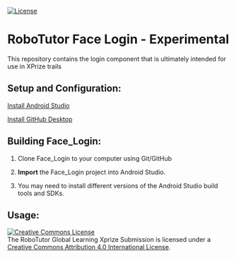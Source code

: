 
[![License](https://img.shields.io/badge/License-Apache%202.0-blue.svg)](https://opensource.org/licenses/Apache-2.0)

# **RoboTutor Face Login - Experimental**


This repository contains the login component that is ultimately intended for use in XPrize trails


## **Setup and Configuration:**

[Install Android Studio](http://developer.android.com/sdk/index.html)<br>

[Install GitHub Desktop](https://desktop.github.com/)<br>


## **Building Face_Login:**

1. Clone Face_Login to your computer using Git/GitHub

2. **Import** the Face_Login project into Android Studio.

3. You may need to install different versions of the Android Studio build tools and SDKs.



## **Usage:**

<a rel="license" href="http://creativecommons.org/licenses/by/4.0/"><img alt="Creative Commons License" style="border-width:0" src="https://i.creativecommons.org/l/by/4.0/88x31.png" /></a><br />The RoboTutor Global Learning Xprize Submission</span> is licensed under a <a rel="license" href="http://creativecommons.org/licenses/by/4.0/">Creative Commons Attribution 4.0 International License</a>.
